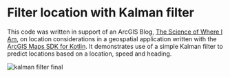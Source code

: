 # Filter location with Kalman filter

This code was written in support of an ArcGIS Blog, [The Science of Where I Am](https://www.esri.com/arcgis-blog/?post_type=blog&p=2816082&preview=true), on location considerations in a geospatial application written with the [ArcGIS Maps SDK for Kotlin](https://developers.arcgis.com/kotlin/). It demonstrates use of a simple Kalman filter to predict locations based on a location, speed and heading. 

![kalman filter final](https://github.com/user-attachments/assets/3b74d0ef-0877-4619-a896-e693058fa471)
